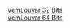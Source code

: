 <a href="https://github.com/inmjava/MissaGenerator-Gui/blob/master/executavel/VemLouvar32.zip?raw=true">VemLouvar 32 Bits</a><br>
<a href="https://github.com/inmjava/MissaGenerator-Gui/blob/master/executavel/VemLouvar64.zip?raw=true">VemLouvar 64 Bits</a>
